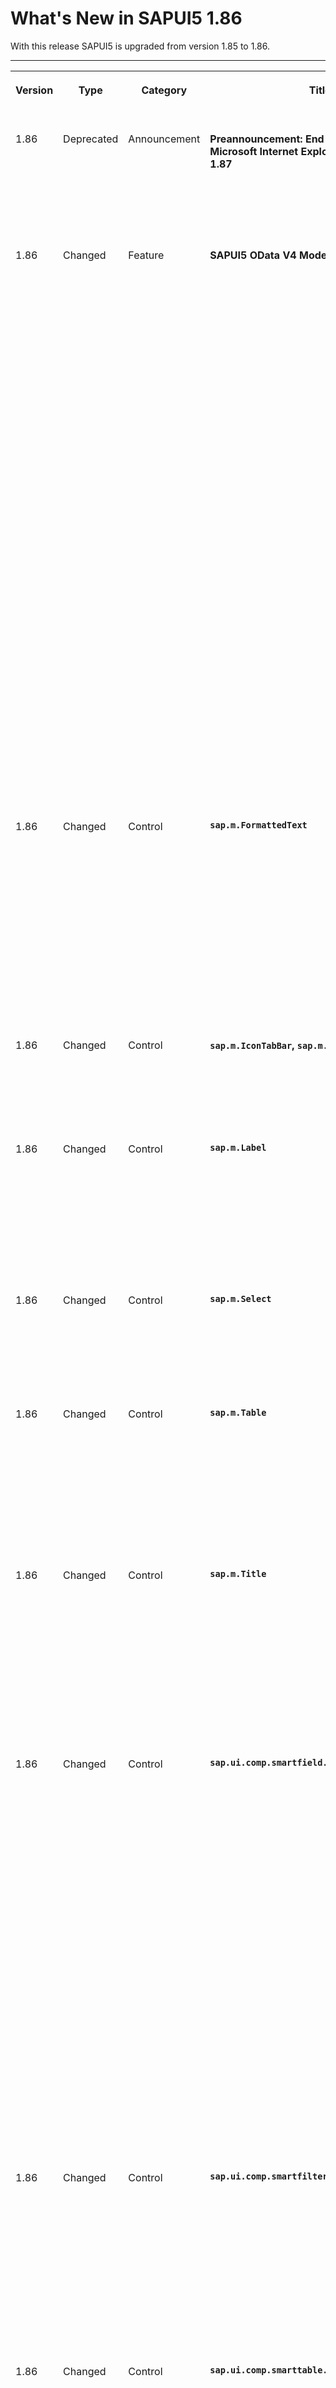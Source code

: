 <!-- loio4c1c95953602429798faec98065f2096 -->

# What's New in SAPUI5 1.86

With this release SAPUI5 is upgraded from version 1.85 to 1.86.



****


<table>
<tr>
<th valign="top">

Version

</th>
<th valign="top">

Type

</th>
<th valign="top">

Category

</th>
<th valign="top">

Title

</th>
<th valign="top">

Description

</th>
<th valign="top">

Action

</th>
<th valign="top">

Available as of

</th>
</tr>
<tr>
<td valign="top">

1.86 

</td>
<td valign="top">

Deprecated 

</td>
<td valign="top">

Announcement 

</td>
<td valign="top">

**Preannouncement: End of Support for Microsoft Internet Explorer 11 after SAPUI5 1.87** 

</td>
<td valign="top">

**Preannouncement: End of Support for Microsoft Internet Explorer 11 after SAPUI5 1.87**

SAPUI5 1.87 will be the last version to support Microsoft Internet Explorer 11. For more information, see [SAPUI5 Support Status for Microsoft Internet Explorer 11](../02_Read-Me-First/browser-and-platform-support-74b59ef.md#loio74b59efa0eef48988d3b716bd0ecc933__MS_IE).

<sub>Deprecated•Announcement•Info Only•1.86</sub>

</td>
<td valign="top">

Info Only

</td>
<td valign="top">

2021-01-28

</td>
</tr>
<tr>
<td valign="top">

1.86 

</td>
<td valign="top">

Changed 

</td>
<td valign="top">

Feature 

</td>
<td valign="top">

**SAPUI5 OData V4 Model** 

</td>
<td valign="top">

**SAPUI5 OData V4 Model**

The new version of the SAPUI5 OData V4 model introduces the following features:

-   A new `unit` property within the `aggregate` map of the `$$aggregation` list binding parameter.

    You can use it to determine the correct currency or unit value for the grand total, as well as subtotals. Note that the name provided for `unit` has to refer to a structural property as well as to a custom aggregate. The custom aggregate has to provide the single value of that unit if there is only one, or `null` if there is more than one distinct value.

-   New `grandTotalAtBottomOnly` and `subtotalsAtBottomOnly` properties in the `$$aggregation` list binding parameter. For more information, see [`sap.ui.model.odata.v4.ODataListBinding#setAggregation`](https://ui5.sap.com/#/api/sap.ui.model.odata.v4.ODataListBinding/methods/setAggregation).
-   You can now filter by properties that are not aggregated when using visual grouping, that is when having `groupLevels` defined in the `$$aggregation` list binding parameter.
-   If the `$$patchWithoutSideEffects` binding parameter is set, `PATCH` requests are now sent out with the `return=minimal` preference in the [`Prefer` header](http://docs.oasis-open.org/odata/odata/v4.0/errata03/os/complete/part1-protocol/odata-v4.0-errata03-os-part1-protocol-complete.html#_Toc453752234). This allows the server to skip the determination of the response.
-   The `sap.ui.model.odata.v4.ODataListBinding#refresh` method can now handle several kept-alive contexts, and also a kept-alive context that has been deleted in the back end, for example due to a side effect. Note that refreshing dependent bindings relative to the context of a deleted entity will fail as that entity no longer exists.

    A list binding context can be kept alive with the `sap.ui.model.odata.v4.Context#setKeepAlive` method introduced with SAPUI5 1.81.


For more information, see [OData V4 Model](../04_Essentials/odata-v4-model-5de13cf.md), the [API Reference](https://ui5.sap.com/#/api/sap.ui.model.odata.v4), and the [Samples](https://ui5.sap.com/#/entity/sap.ui.model.odata.v4.ODataModel) in the Demo Kit.

<sub>Changed•Feature•Info Only•1.86</sub>

</td>
<td valign="top">

Info Only 

</td>
<td valign="top">

2021-01-28

</td>
</tr>
<tr>
<td valign="top">

1.86 

</td>
<td valign="top">

Changed 

</td>
<td valign="top">

Control 

</td>
<td valign="top">

**`sap.m.FormattedText`** 

</td>
<td valign="top">

**`sap.m.FormattedText`**

We have introduced two ways to set the text direction in the control:

-   The HTML `bdi` tag and the HTML `dir` attribute can now be used in the control.
-   The new `textDirection` property sets the text direction for the root DOM element.

To set the text alignment for the DOM element of the control, you can now use the `textAlign` property.

For more information, see the [API Reference](https://ui5.sap.com/#/api/sap.m.FormattedText) and the [Samples](https://ui5.sap.com/#/entity/sap.m.FormattedText).

<sub>Changed•Control•Info Only•1.86</sub>

</td>
<td valign="top">

Info Only 

</td>
<td valign="top">

2021-01-28

</td>
</tr>
<tr>
<td valign="top">

1.86 

</td>
<td valign="top">

Changed 

</td>
<td valign="top">

Control 

</td>
<td valign="top">

**`sap.m.IconTabBar`, `sap.m.RadioButton`** 

</td>
<td valign="top">

**`sap.m.IconTabBar`, `sap.m.RadioButton`**

Value states are not shown when the controls are in read-only or disabled mode. If the controls are set as enabled and editable later, then value states are shown.

<sub>Changed•Control•Info Only•1.86</sub>

</td>
<td valign="top">

Info Only 

</td>
<td valign="top">

2021-01-28

</td>
</tr>
<tr>
<td valign="top">

1.86 

</td>
<td valign="top">

Changed 

</td>
<td valign="top">

Control 

</td>
<td valign="top">

**`sap.m.Label`** 

</td>
<td valign="top">

**`sap.m.Label`**

The colon symbol \(:\) is represented differently in different languages. In German the colon is followed by a space, in French the colon is preceded by a `U+202F: NARROW NO-BREAK SPACE` character and followed by a space, and in Chinese the character itself is different. The colon symbol used in the control is now dynamically determined, according to which of these languages is used.

<sub>Changed•Control•Info Only•1.86</sub>

</td>
<td valign="top">

Info Only 

</td>
<td valign="top">

2021-01-28

</td>
</tr>
<tr>
<td valign="top">

1.86 

</td>
<td valign="top">

Changed 

</td>
<td valign="top">

Control 

</td>
<td valign="top">

**`sap.m.Select`** 

</td>
<td valign="top">

**`sap.m.Select`**

With the new experimental `columnRatio` property, you can now set a custom ratio of the columns when you're using a two-column layout for `sap.m.Select`.For more information, see the [API Reference](https://ui5.sap.com/#/api/sap.m.Select) and the [Sample](https://ui5.sap.com/#/entity/sap.m.Select/sample/sap.m.sample.Select2Columns).

<sub>Changed•Control•Info Only•1.86</sub>

</td>
<td valign="top">

Info Only 

</td>
<td valign="top">

2021-01-28

</td>
</tr>
<tr>
<td valign="top">

1.86 

</td>
<td valign="top">

Changed 

</td>
<td valign="top">

Control 

</td>
<td valign="top">

**`sap.m.Table`** 

</td>
<td valign="top">

**`sap.m.Table`**

In version 1.85.1 we have added the `Strict` value to the `fixedLayout` property. If this value is set, and the `width` property of `sap.m.Column` is not set to `auto` for any of the columns, the table renders a placeholder column that occupies the remaining width of the control to ensure the column width is strictly applied.

For more information, see the [API Reference](https://ui5.sap.com/#/api/sap.m.Table/methods/getFixedLayout) and the [Sample](https://ui5.sap.com/#/entity/sap.m.Table/sample/sap.m.sample.TableColumnWidth).

<sub>Changed•Control•Info Only•1.86</sub>

</td>
<td valign="top">

Info Only 

</td>
<td valign="top">

2021-01-28

</td>
</tr>
<tr>
<td valign="top">

1.86 

</td>
<td valign="top">

Changed 

</td>
<td valign="top">

Control 

</td>
<td valign="top">

**`sap.m.Title`** 

</td>
<td valign="top">

**`sap.m.Title`**

We have introduced the `textDirection` property, which is also available in the `sap.m.FormattedText`, `sap.m.Label`, and `sap.m.Text` controls. It allows you to set the text direction to right-to-left \(RTL\) or left-to-right \(LTR\) on a page with mixed-language content. This is important in cases where content from different-direction languages must be shown on the same page. Do not use the `textDirection` property on single-language pages where the direction is centrally determined depending on the language. For more information, see the [API Reference](https://ui5.sap.com/#/api/sap.m.Title) and the [Samples](https://ui5.sap.com/#/entity/sap.m.Title).

<sub>Changed•Control•Info Only•1.86</sub>

</td>
<td valign="top">

Info Only 

</td>
<td valign="top">

2021-01-28

</td>
</tr>
<tr>
<td valign="top">

1.86 

</td>
<td valign="top">

Changed 

</td>
<td valign="top">

Control 

</td>
<td valign="top">

**`sap.ui.comp.smartfield.SmartField`** 

</td>
<td valign="top">

**`sap.ui.comp.smartfield.SmartField`**

-   Until now, the `TextInEditModeSource` functionality didn't include the option to fetch text if the corresponding text provider entity had a compound key. When requested with a non-fully specified key, the text provider would return more than one text result. Now, when fetching the text description, we use all of the keys defined in the OData query to guarantee that a single result is returned.

    > ### Note:  
    > Keep in mind that since now all defined keys are added to the filter query, this may lead to the query returning empty data results in some applications.

-   Until now, value list in display mode rendered `sap.m.Text` or `sap.m.ComboBox`, depending on the setting. To improve performance, we've removed the rendering of `sap.m.ComboBox` as it was making extra backend requests.
-   The `textDirection` property, which is also available in the `sap.m.Label`, `sap.m.Title`, and `sap.m.Text` controls, now also works with `SmartField`. It allows you to explicitly set the text direction to right-to-left \(RTL\) or left-to-right \(LTR\) on a page with mixed-language content. This is important if you want to have different-direction languages on the same page. In contrast, you shouldn't use this property on pages containing only one language where the direction is determined centrally.

<sub>Changed•Control•Info Only•1.86</sub>

</td>
<td valign="top">

Info Only 

</td>
<td valign="top">

2021-01-28

</td>
</tr>
<tr>
<td valign="top">

1.86 

</td>
<td valign="top">

Changed 

</td>
<td valign="top">

Control 

</td>
<td valign="top">

**`sap.ui.comp.smartfilterbar.SmartFilterBar`** 

</td>
<td valign="top">

**`sap.ui.comp.smartfilterbar.SmartFilterBar`**

The *Filters* dialog of the control has been improved: You can now toggle between *List View* and *Group View* depending on how you would like to view the filtered data. For example, you might want to use the list view if there is only a small number of fields available. You can also choose between *Hide Values* and *Show Values*, if you want to see the filter values for the active filter fields.

![](images/Adapt_Filters_9c7cc3a.png)

For more information, see the [Sample](https://ui5.sap.com/#/entity/sap.ui.comp.smartfilterbar.SmartFilterBar/sample/sap.ui.comp.sample.smartfilterbar.example1).

<sub>Changed•Control•Info Only•1.86</sub>

</td>
<td valign="top">

Info Only 

</td>
<td valign="top">

2021-01-28

</td>
</tr>
<tr>
<td valign="top">

1.86 

</td>
<td valign="top">

Changed 

</td>
<td valign="top">

Control 

</td>
<td valign="top">

**`sap.ui.comp.smarttable.SmartTable`** 

</td>
<td valign="top">

**`sap.ui.comp.smarttable.SmartTable`**

-   We have introduced handling of default column sizes for the responsive table, and also improved for the grid table.

    The algorithm that calculates the size of the column now provides a more suitable result based on the `HTML5.CssDefaults` annotation and metadata information. When calculating the column width, the column header, and the cell template, for example, are now also taken into account along with the data type. We have provided the `enableAutoColumnWidth` property \(experimental\) for this purpose.

    For more information, see the [API Reference](https://ui5.sap.com/#/api/sap.ui.comp.smarttable.SmartTable%23methods/getEnableAutoColumnWidth) and the [Sample](https://ui5.sap.com/#/entity/sap.ui.comp.smarttable.SmartTable/sample/sap.ui.comp.sample.smarttable.mtable).

-   Applications can now define which columns are hidden in the pop-in area when a user selects the *Show Details* button. This configuration then replaces the default behavior. The new `detailsButtonSetting` property is now available. For more information, see the [API Reference](https://ui5.sap.com/#/api/sap.ui.comp.smarttable.SmartTable%23methods/getDetailsButtonSetting).


<sub>Changed•Control•Info Only•1.86</sub>

</td>
<td valign="top">

Info Only 

</td>
<td valign="top">

2021-01-28

</td>
</tr>
<tr>
<td valign="top">

1.86 

</td>
<td valign="top">

Changed 

</td>
<td valign="top">

Control 

</td>
<td valign="top">

**`sap.ui.comp.valuehelpdialog.ValueHelpDialog`** 

</td>
<td valign="top">

**`sap.ui.comp.valuehelpdialog.ValueHelpDialog`**

-   As part of the user experience improvement of the `ValueHelpDialog`, when opening a dialog with a basic search field, the filter area is collapsed. When the user needs to refine the search, they can expand the filters by clicking the *Show Filters* button. If the `ValueHelpDialog` has no basic search field, the filter area is expanded by default.

    > ### Note:  
    > As a result of this change, some OPA tests, such as those that require interactions with `ValueHelpDialog` filters, may fail. In these cases, the filter area should be expanded before accessing the filters.

-   Another visual improvement is that the dropdown has been changed from type `sap.m.Select` to type `sap.m.ComboBox` and the operators are now grouped under *Include* and *Exclude* headers.

    > ### Note:  
    > If you have tests that depend on the presence of `sap.m.Select`, you will have to adapt them accordingly.


For more information, see the [Sample](https://ui5.sap.com/#/entity/sap.ui.comp.smartfilterbar.SmartFilterBar/sample/sap.ui.comp.sample.smartfilterbar.example1).

<sub>Changed•Control•Info Only•1.86</sub>

</td>
<td valign="top">

Info Only 

</td>
<td valign="top">

2021-01-28

</td>
</tr>
<tr>
<td valign="top">

1.86 

</td>
<td valign="top">

Changed 

</td>
<td valign="top">

Control 

</td>
<td valign="top">

**`sap.ui.integration.widgets.Card`** 

</td>
<td valign="top">

**`sap.ui.integration.widgets.Card`**

-   We have introduced a text formatter for texts with placeholders. The text formatter takes a string that contains placeholders and puts values inside these placeholders. Typically the values are translation texts coming from an `i18n` resource bundle. The text formatter allows this replacement to be performed properly for different languages \(each with its own word order\). For more information, see the [Text Formatter](https://ui5.sap.com/test-resources/sap/ui/integration/demokit/cardExplorer/webapp/index.html#/learn/formatters/text) section in the Card Explorer.
-   Using the new `showLoadingPlaceholders` and `hideLoadingPlaceholders` methods you can now precisely control the loading-animation placeholders when using Component card or Extension. For example, as a card developer, you can show the loading-animation placeholder when requesting data and hide it when the data is available. These placeholders can be loaded on a section \(for example, `Header`, `Content`, or `Filters`\) or on the whole card. For more information, see the [API Reference](https://ui5.sap.com/#/api/sap.ui.integration.widgets.Card) and the [Explore Extension](https://ui5.sap.com/test-resources/sap/ui/integration/demokit/cardExplorer/webapp/index.html#/explore/extension/namedDataSection) section in the Card Explorer.

<sub>Changed•Control•Info Only•1.86</sub>

</td>
<td valign="top">

Info Only 

</td>
<td valign="top">

2021-01-28

</td>
</tr>
<tr>
<td valign="top">

1.86 

</td>
<td valign="top">

Changed 

</td>
<td valign="top">

Control 

</td>
<td valign="top">

**`sap.ui.layout.form.SemanticFormElement`** 

</td>
<td valign="top">

**`sap.ui.layout.form.SemanticFormElement`**

The `SemanticFormElement` element \(experimental\) now allows you to render semantically connected fields separately in edit mode. For more information, see the [API Reference](https://ui5.sap.com/#/api/sap.ui.layout.form.SemanticFormElement).

<sub>Changed•Control•Info Only•1.86</sub>

</td>
<td valign="top">

Info Only 

</td>
<td valign="top">

2021-01-28

</td>
</tr>
<tr>
<td valign="top">

1.86 

</td>
<td valign="top">

Changed 

</td>
<td valign="top">

Control 

</td>
<td valign="top">

**`sap.ui.richtexteditor.RichTextEditor`** 

</td>
<td valign="top">

**`sap.ui.richtexteditor.RichTextEditor`**

We have enabled TinyMCE version 5 to be used with `sap.ui.richtexteditor.RichTextEditor`. You could use it by setting the following property: `editorType: sap.ui.richtexteditor.RichTextEditor.EDITORTYPE_TINYMCE5`. For more information, see [sap.ui.richtexteditor](../10_More_About_Controls/sap-ui-richtexteditor-d4f3f15.md) and the [API Reference](https://ui5.sap.com/#/api/sap.ui.richtexteditor.RichTextEditor).

<sub>Changed•Control•Info Only•1.86</sub>

</td>
<td valign="top">

Info Only 

</td>
<td valign="top">

2021-01-28

</td>
</tr>
<tr>
<td valign="top">

1.86 

</td>
<td valign="top">

Changed 

</td>
<td valign="top">

Control 

</td>
<td valign="top">

**`sap.ui.table.AnalyticalTable`, `sap.ui.table.Table`, `sap.ui.table.TreeTable`** 

</td>
<td valign="top">

**`sap.ui.table.AnalyticalTable`, `sap.ui.table.Table`, `sap.ui.table.TreeTable`**

The `rowsUpdated` event is now available so applications can find out about any updates in the tables they are using, for example, if there has been a model update or a user interaction that modified the rows. For more information, see the [API Reference](https://ui5.sap.com/#/api/sap.ui.table.Table/events/rowsUpdated).

<sub>Changed•Control•Info Only•1.86</sub>

</td>
<td valign="top">

Info Only 

</td>
<td valign="top">

2021-01-28

</td>
</tr>
<tr>
<td valign="top">

1.86 

</td>
<td valign="top">

Changed 

</td>
<td valign="top">

SAP Fiori Elements 

</td>
<td valign="top">

**SAP Fiori elements for OData V2** 

</td>
<td valign="top">

**SAP Fiori elements for OData V2**

The following changes and new features are available for SAP Fiori elements for OData V2:

-   List reports now support default filter values from the `SelectionVariant` annotation. For more information, see [Configuring Default Filter Values](../06_SAP_Fiori_Elements/configuring-default-filter-values-f27ad7b.md).

-   The object page now provides an option to retain the tab selection while switching between objects or sub-objects. For more information, see [Enabling Discovery/Persistence Mode](../06_SAP_Fiori_Elements/enabling-discovery-persistence-mode-7c62084.md).

-   It is now possible to trigger *Edit* from any sub-object page in draft applications.

-   It is now possible to handle response code 423 triggered from the back end while editing locked objects.


<sub>Changed•SAP Fiori Elements•Info Only•1.86</sub>

</td>
<td valign="top">

Info Only 

</td>
<td valign="top">

2021-01-28

</td>
</tr>
<tr>
<td valign="top">

1.86 

</td>
<td valign="top">

Changed 

</td>
<td valign="top">

SAP Fiori Elements 

</td>
<td valign="top">

**SAP Fiori elements for OData V4** 

</td>
<td valign="top">

**SAP Fiori elements for OData V4**

The following changes and new features are available for SAP Fiori elements for OData V4:

-   The side-effect logic was changed as follows: Side effects with an empty `TargetEntities` definition don't only refresh the structural properties, but now also refresh the navigation properties according to the side-effect specification. If you want to continue to refresh only the structural properties, you must use `TargetProperties` with an asterisk \(\*\) in the `PropertyPath`, for example `toItems/*`.

-   Application developers can now add additional links under the *Related Apps* button of the object page header. For more information, see [Enabling the Related Apps Button](../06_SAP_Fiori_Elements/enabling-the-related-apps-button-8dcfe2e.md).

-   Two new extension methods are available:

    -   Application developers can use the new extension method `adaptNavigationContext` to modify \(add/remove/change\) the information available in the navigation context just before the external outbound navigation is triggered. For more information, see [Creating an Extension to Modify Properties in the Navigation Context](../06_SAP_Fiori_Elements/creating-an-extension-to-modify-properties-in-the-navigation-context-199a496.md).

    -   Application developers can use the new extension method `onBeforeNavigation` to selectively change the target when chevron navigation is triggered from a table in list reports and object pages. For more information, see [Example: Replacing Standard Navigation in a Responsive Table in the List Report](../06_SAP_Fiori_Elements/example-replacing-standard-navigation-in-a-responsive-table-in-the-list-report-a12ad60.md).


-   The share functionality has been updated: A static tile is now created if the filter bar contains a semantic date. For more information, see [The Share Functionality](../06_SAP_Fiori_Elements/the-share-functionality-022bf0d.md).

-   A new method for grouping actions is now available using the *Menu* button. For more information, see [Actions](../06_SAP_Fiori_Elements/actions-cbf16c5.md).

-   When you add custom tables to a list report or an object page, you can now use sorting and filtering. For more information, see [Extension Points for Tables](../06_SAP_Fiori_Elements/extension-points-for-tables-d525522.md).

-   The annotation `InitialValueIsSignificant` allows you to identify an initial value, for example an empty string, as a valid and significant value for value help IN parameters. For more information, see [Configuring Fields](../06_SAP_Fiori_Elements/configuring-fields-4b50f21.md).

-   It is now possible to define whether data in the list report should be only automatically loaded if preset filters are available. For more information, see [List Report Elements](../06_SAP_Fiori_Elements/list-report-elements-1cf5c7f.md).

-   Application developers can now group the fields of a filter popup for the list report by explicitly defining filter facets or using field groups. For more information, see [Adapting the Filter Bar](../06_SAP_Fiori_Elements/adapting-the-filter-bar-609c39a.md).


<sub>Changed•SAP Fiori Elements•Info Only•1.86</sub>

</td>
<td valign="top">

Info Only 

</td>
<td valign="top">

2021-01-28

</td>
</tr>
<tr>
<td valign="top">

1.86 

</td>
<td valign="top">

Changed 

</td>
<td valign="top">

Feature 

</td>
<td valign="top">

**Demo Kit Search Suggestions in Global Search** 

</td>
<td valign="top">

**Demo Kit Search Suggestions in Global Search**

We’ve improved the global search functionality in the Demo Kit. Now, when you start typing in the search field, you immediately get a popover with the top ten suggestions that match your keyword. From there, you can pick one suggestion and proceed to the specific page.

If you’re typing in the search field while the page you're currently on is in one of the main categories \(*API Reference*, *Documentation*, or *Samples*\), the top ten search results only display matches that belong to the same category.

To proceed to the page that lists all search results, you can either finish your search by pressing [Enter\], or you can select the *All* button below the top ten search results.

At the bottom of the popover, you have the *Results by Category* section from where you can proceed directly to the chosen search results page \(*API Reference*, *Documentation*, or *Samples*\).

![](images/WN1_86_Demo_Kit_Search_Suggestions_b35225c.gif)

<sub>Changed•Feature•Info Only•1.86</sub>

</td>
<td valign="top">

Info Only 

</td>
<td valign="top">

2021-01-28

</td>
</tr>
</table>

**Related Information**  


[What's New in SAPUI5 1.118](what-s-new-in-sapui5-1-118-3eecbde.md "With this release SAPUI5 is upgraded from version 1.117 to 1.118.")

[What's New in SAPUI5 1.117](what-s-new-in-sapui5-1-117-029d3b4.md "With this release SAPUI5 is upgraded from version 1.116 to 1.117.")

[What's New in SAPUI5 1.116](what-s-new-in-sapui5-1-116-ebd6f34.md "With this release SAPUI5 is upgraded from version 1.115 to 1.116.")

[What's New in SAPUI5 1.115](what-s-new-in-sapui5-1-115-409fde8.md "With this release SAPUI5 is upgraded from version 1.114 to 1.115.")

[What's New in SAPUI5 1.114](what-s-new-in-sapui5-1-114-890fce1.md "With this release SAPUI5 is upgraded from version 1.113 to 1.114.")

[What's New in SAPUI5 1.113](what-s-new-in-sapui5-1-113-a9553fe.md "With this release SAPUI5 is upgraded from version 1.112 to 1.113.")

[What's New in SAPUI5 1.112](what-s-new-in-sapui5-1-112-34afc69.md "With this release SAPUI5 is upgraded from version 1.111 to 1.112.")

[What's New in SAPUI5 1.111](what-s-new-in-sapui5-1-111-7a67837.md "With this release SAPUI5 is upgraded from version 1.110 to 1.111.")

[What's New in SAPUI5 1.110](what-s-new-in-sapui5-1-110-71a855c.md "With this release SAPUI5 is upgraded from version 1.109 to 1.110.")

[What's New in SAPUI5 1.109](what-s-new-in-sapui5-1-109-3264bd2.md "With this release SAPUI5 is upgraded from version 1.108 to 1.109.")

[What's New in SAPUI5 1.108](what-s-new-in-sapui5-1-108-66e33f0.md "With this release SAPUI5 is upgraded from version 1.107 to 1.108.")

[What's New in SAPUI5 1.107](what-s-new-in-sapui5-1-107-d4ff916.md "With this release SAPUI5 is upgraded from version 1.106 to 1.107.")

[What's New in SAPUI5 1.106](what-s-new-in-sapui5-1-106-5b497b0.md "With this release SAPUI5 is upgraded from version 1.105 to 1.106.")

[What's New in SAPUI5 1.105](what-s-new-in-sapui5-1-105-4d6c00e.md "With this release SAPUI5 is upgraded from version 1.104 to 1.105.")

[What's New in SAPUI5 1.104](what-s-new-in-sapui5-1-104-69e567c.md "With this release SAPUI5 is upgraded from version 1.103 to 1.104.")

[What's New in SAPUI5 1.103](what-s-new-in-sapui5-1-103-0e98c76.md "With this release SAPUI5 is upgraded from version 1.102 to 1.103.")

[What's New in SAPUI5 1.102](what-s-new-in-sapui5-1-102-f038c99.md "With this release SAPUI5 is upgraded from version 1.101 to 1.102.")

[What's New in SAPUI5 1.101](what-s-new-in-sapui5-1-101-7733b00.md "With this release SAPUI5 is upgraded from version 1.100 to 1.101.")

[What's New in SAPUI5 1.100](what-s-new-in-sapui5-1-100-27dec1d.md "With this release SAPUI5 is upgraded from version 1.99 to 1.100.")

[What's New in SAPUI5 1.99](what-s-new-in-sapui5-1-99-4f35848.md "With this release SAPUI5 is upgraded from version 1.98 to 1.99.")

[What's New in SAPUI5 1.98](what-s-new-in-sapui5-1-98-d9f16f2.md "With this release SAPUI5 is upgraded from version 1.97 to 1.98.")

[What's New in SAPUI5 1.97](what-s-new-in-sapui5-1-97-fa0e282.md "With this release SAPUI5 is upgraded from version 1.96 to 1.97.")

[What's New in SAPUI5 1.96](what-s-new-in-sapui5-1-96-7a9269f.md "With this release SAPUI5 is upgraded from version 1.95 to 1.96.")

[What's New in SAPUI5 1.95](what-s-new-in-sapui5-1-95-a1aea67.md "With this release SAPUI5 is upgraded from version 1.94 to 1.95.")

[What's New in SAPUI5 1.94](what-s-new-in-sapui5-1-94-c40f1e6.md "With this release SAPUI5 is upgraded from version 1.93 to 1.94.")

[What's New in SAPUI5 1.93](what-s-new-in-sapui5-1-93-f273340.md "With this release SAPUI5 is upgraded from version 1.92 to 1.93.")

[What's New in SAPUI5 1.92](what-s-new-in-sapui5-1-92-1ef345d.md "With this release SAPUI5 is upgraded from version 1.91 to 1.92.")

[What's New in SAPUI5 1.91](what-s-new-in-sapui5-1-91-0a2bd79.md "With this release SAPUI5 is upgraded from version 1.90 to 1.91.")

[What's New in SAPUI5 1.90](what-s-new-in-sapui5-1-90-91c10c2.md "With this release SAPUI5 is upgraded from version 1.89 to 1.90.")

[What's New in SAPUI5 1.89](what-s-new-in-sapui5-1-89-e56cddc.md "With this release SAPUI5 is upgraded from version 1.88 to 1.89.")

[What's New in SAPUI5 1.88](what-s-new-in-sapui5-1-88-e15a206.md "With this release SAPUI5 is upgraded from version 1.87 to 1.88.")

[What's New in SAPUI5 1.87](what-s-new-in-sapui5-1-87-b506da7.md "With this release SAPUI5 is upgraded from version 1.86 to 1.87.")

[What's New in SAPUI5 1.85](what-s-new-in-sapui5-1-85-1d18eb5.md "With this release SAPUI5 is upgraded from version 1.84 to 1.85.")

[What's New in SAPUI5 1.84](what-s-new-in-sapui5-1-84-dc76640.md "With this release SAPUI5 is upgraded from version 1.82 to 1.84.")

[What's New in SAPUI5 1.82](what-s-new-in-sapui5-1-82-3a8dd13.md "With this release SAPUI5 is upgraded from version 1.81 to 1.82.")

[What's New in SAPUI5 1.81](what-s-new-in-sapui5-1-81-f5e2a21.md "With this release SAPUI5 is upgraded from version 1.80 to 1.81.")

[What's New in SAPUI5 1.80](what-s-new-in-sapui5-1-80-8cee506.md "With this release SAPUI5 is upgraded from version 1.79 to 1.80.")

[What's New in SAPUI5 1.79](what-s-new-in-sapui5-1-79-99c4cdc.md "With this release SAPUI5 is upgraded from version 1.78 to 1.79.")

[What's New in SAPUI5 1.78](what-s-new-in-sapui5-1-78-f09b63e.md "With this release SAPUI5 is upgraded from version 1.77 to 1.78.")

[What's New in SAPUI5 1.77](what-s-new-in-sapui5-1-77-c46b439.md "With this release SAPUI5 is upgraded from version 1.76 to 1.77.")

[What's New in SAPUI5 1.76](what-s-new-in-sapui5-1-76-aad03b5.md "With this release SAPUI5 is upgraded from version 1.75 to 1.76.")

[What's New in SAPUI5 1.75](what-s-new-in-sapui5-1-75-5cbb62d.md "With this release SAPUI5 is upgraded from version 1.74 to 1.75.")

[What's New in SAPUI5 1.74](what-s-new-in-sapui5-1-74-c22208a.md "With this release SAPUI5 is upgraded from version 1.73 to 1.74.")

[What's New in SAPUI5 1.73](what-s-new-in-sapui5-1-73-231dd13.md "With this release SAPUI5 is upgraded from version 1.72 to 1.73.")

[What's New in SAPUI5 1.72](what-s-new-in-sapui5-1-72-521cad9.md "With this release SAPUI5 is upgraded from version 1.71 to 1.72.")

[What's New in SAPUI5 1.71](what-s-new-in-sapui5-1-71-a93a6a3.md "With this release SAPUI5 is upgraded from version 1.70 to 1.71.")

[What's New in SAPUI5 1.70](what-s-new-in-sapui5-1-70-f073d69.md "With this release SAPUI5 is upgraded from version 1.69 to 1.70.")

[What's New in SAPUI5 1.69](what-s-new-in-sapui5-1-69-89a18bd.md "With this release SAPUI5 is upgraded from version 1.68 to 1.69.")

[What's New in SAPUI5 1.68](what-s-new-in-sapui5-1-68-f94bf93.md "With this release SAPUI5 is upgraded from version 1.67 to 1.68.")

[What's New in SAPUI5 1.67](what-s-new-in-sapui5-1-67-a6b1472.md "With this release SAPUI5 is upgraded from version 1.66 to 1.67.")

[What's New in SAPUI5 1.66](what-s-new-in-sapui5-1-66-c9896e9.md "With this release SAPUI5 is upgraded from version 1.65 to 1.66.")

[What's New in SAPUI5 1.65](what-s-new-in-sapui5-1-65-0f5acfd.md "With this release SAPUI5 is upgraded from version 1.64 to 1.65.")

[What's New in SAPUI5 1.64](what-s-new-in-sapui5-1-64-0e30822.md "With this release SAPUI5 is upgraded from version 1.63 to 1.64.")

[What's New in SAPUI5 1.63](what-s-new-in-sapui5-1-63-e8d9da7.md "With this release SAPUI5 is upgraded from version 1.62 to 1.63.")

[What's New in SAPUI5 1.62](what-s-new-in-sapui5-1-62-771f4d5.md "With this release SAPUI5 is upgraded from version 1.61 to 1.62.")

[What's New in SAPUI5 1.61](what-s-new-in-sapui5-1-61-d991552.md "With this release SAPUI5 is upgraded from version 1.60 to 1.61.")

[What's New in SAPUI5 1.60](what-s-new-in-sapui5-1-60-5a0e1f7.md "With this release SAPUI5 is upgraded from version 1.58 to 1.60.")

[What's New in SAPUI5 1.58](what-s-new-in-sapui5-1-58-7c927aa.md "With this release SAPUI5 is upgraded from version 1.56 to 1.58.")

[What's New in SAPUI5 1.56](what-s-new-in-sapui5-1-56-108b7fd.md "With this release SAPUI5 is upgraded from version 1.54 to 1.56.")

[What's New in SAPUI5 1.54](what-s-new-in-sapui5-1-54-c838330.md "With this release SAPUI5 is upgraded from version 1.52 to 1.54.")

[What's New in SAPUI5 1.52](what-s-new-in-sapui5-1-52-849e1b6.md "With this release SAPUI5 is upgraded from version 1.50 to 1.52.")

[What's New in SAPUI5 1.50](what-s-new-in-sapui5-1-50-759e9f3.md "With this release SAPUI5 is upgraded from version 1.48 to 1.50.")

[What's New in SAPUI5 1.48](what-s-new-in-sapui5-1-48-fa1efac.md "With this release SAPUI5 is upgraded from version 1.46 to 1.48.")

[What's New in SAPUI5 1.46](what-s-new-in-sapui5-1-46-6307539.md "With this release SAPUI5 is upgraded from version 1.44 to 1.46.")

[What's New in SAPUI5 1.44](what-s-new-in-sapui5-1-44-a0cb7a0.md "With this release SAPUI5 is upgraded from version 1.42 to 1.44.")

[What's New in SAPUI5 1.42](what-s-new-in-sapui5-1-42-468b05d.md "With this release SAPUI5 is upgraded from version 1.40 to 1.42.")

[What's New in SAPUI5 1.40](what-s-new-in-sapui5-1-40-fbab50e.md "With this release SAPUI5 is upgraded from version 1.38 to 1.40.")

[What's New in SAPUI5 1.38](what-s-new-in-sapui5-1-38-f218918.md "With this release SAPUI5 is upgraded from version 1.36 to 1.38.")

